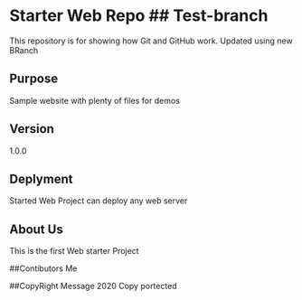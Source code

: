 # Starter Web Repo ## Test-branch

This repository is for showing how Git and GitHub work. Updated using new BRanch

## Purpose

Sample website with plenty of files for demos

## Version 
1.0.0

## Deplyment 
Started Web Project can deploy any web server


## About Us
This is the first Web starter Project

##Contibutors
Me

##CopyRight Message
2020 Copy portected
